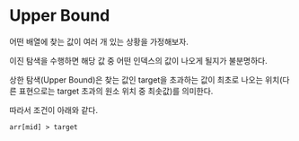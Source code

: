 # Upper Bound

어떤 배열에 찾는 값이 여러 개 있는 상황을 가정해보자.

이진 탐색을 수행하면 해당 값 중 어떤 인덱스의 값이 나오게 될지가 불분명하다.

상한 탐색(Upper Bound)은 찾는 값인 target을 초과하는 값이 최초로 나오는 위치(다른 표현으로는 target 초과의 원소 위치 중 최솟값)를 의미한다.

따라서 조건이 아래와 같다.


```
arr[mid] > target
```
